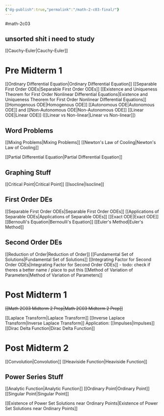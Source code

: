 ```yaml
---
{"dg-publish":true,"permalink":"/math-2-c03-final/"}
---
```


#math-2c03 

## unsorted shit i need to study
[[Cauchy-Euler\|Cauchy-Euler]]


# Pre Midterm 1
[[Ordinary Differential Equation\|Ordinary Differential Equation]]
	[[Separable First Order ODEs\|Separable First Order ODEs]]
[[Existence and Uniqueness Theorem for First Order Nonlinear Differential Equations\|Existence and Uniqueness Theorem for First Order Nonlinear Differential Equations]]
[[Homogenous ODE\|Homogenous ODE]]
[[Autonomous ODE\|Autonomous ODE]] and [[Non-Autonomous ODE\|Non-Autonomous ODE]]
[[Linear ODE\|Linear ODE]] ([[Linear vs Non-linear\|Linear vs Non-linear]])

## Word Problems
[[Mixing Problems\|Mixing Problems]]
[[Newton's Law of Cooling\|Newton's Law of Cooling]]

[[Partial Differential Equation\|Partial Differential Equation]]

## Graphing Stuff
[[Critical Point\|Critical Point]]
[[Isocline\|Isocline]]

## First Order DEs
[[Separable First Order ODEs\|Separable First Order ODEs]]
[[Applications of Separable ODEs\|Applications of Separable ODEs]]
[[Exact ODE\|Exact ODE]]
[[Bernoulli's Equation\|Bernoulli's Equation]]
[[Euler's Method\|Euler's Method]]

## Second Order DEs
[[Reduction of Order\|Reduction of Order]]
[[Fundamental Set of Solutions\|Fundamental Set of Solutions]]
[[Integrating Factor for Second Order ODEs\|Integrating Factor for Second Order ODEs]]
	- todo: check if theres a better name / place to put this
[[Method of Variation of Parameters\|Method of Variation of Parameters]]

# Post Midterm 1
~~[[Math 2C03 Midterm 2 Prep\|Math 2C03 Midterm 2 Prep]]~~


[[Laplace Transform\|Laplace Transform]]
[[Inverse Laplace Transform\|Inverse Laplace Transform]]
	Application: [[Impulses\|Impulses]]
[[Dirac Delta Function\|Dirac Delta Function]]
# Post Midterm 2
[[Convolution\|Convolution]]
[[Heaviside Function\|Heaviside Function]]

## Power Series Stuff
[[Analytic Function\|Analytic Function]]
[[Ordinary Point\|Ordinary Point]]
[[Singular Point\|Singular Point]]

[[Existence of Power Set Solutions near Ordinary Points\|Existence of Power Set Solutions near Ordinary Points]]
